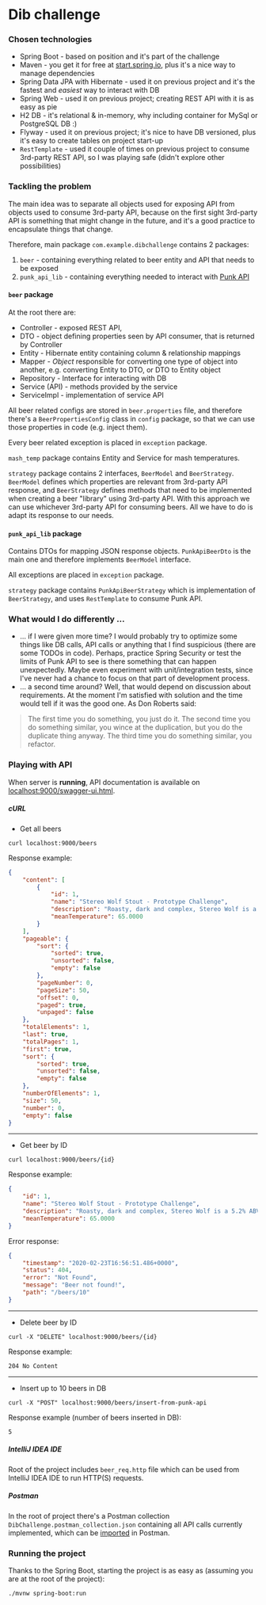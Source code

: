 # Dib challenge

### Chosen technologies

- Spring Boot - based on position and it's part of the challenge
- Maven - you get it for free at [start.spring.io](start.spring.io), plus it's a nice way to manage dependencies
- Spring Data JPA with Hibernate - used it on previous project and it's the fastest and _easiest_ way to interact with DB
- Spring Web - used it on previous project; creating REST API with it is as easy as pie
- H2 DB - it's relational & in-memory, why including container for MySql or PostgreSQL DB :)
- Flyway - used it on previous project; it's nice to have DB versioned, plus it's easy to create tables on project start-up
- `RestTemplate` - used it couple of times on previous project to consume 3rd-party REST API, so I was playing safe (didn't explore other possibilities)

### Tackling the problem

The main idea was to separate all objects used for exposing API from objects used to consume 3rd-party API, because on the first sight 3rd-party API is something that might change in the future, and it's a good practice to encapsulate things that change. 

Therefore, main package `com.example.dibchallenge` contains 2 packages:
1. `beer` - containing everything related to beer entity and API that needs to be exposed
2. `punk_api_lib` - containing everything needed to interact with [Punk API](https://punkapi.com/documentation/v2)

#### `beer` package

At the root there are:

- Controller - exposed REST API, 
- DTO - object defining properties seen by API consumer, that is returned by Controller
- Entity - Hibernate entity containing column & relationship mappings
- Mapper - _Object_ responsible for converting one type of object into another, e.g. converting Entity to DTO, or DTO to Entity object
- Repository - Interface for interacting with DB
- Service (API) - methods provided by the service
- ServiceImpl - implementation of service API

All beer related configs are stored in `beer.properties` file, and therefore there's a `BeerPropertiesConfig` class
 in `config` package, so that we can use those properties in code (e.g. inject them).

Every beer related exception is placed in `exception` package.

`mash_temp` package contains Entity and Service for mash temperatures.

`strategy` package contains 2 interfaces, `BeerModel` and `BeerStrategy`. `BeerModel` defines which properties are relevant from 3rd-party API response, and `BeerStrategy` defines methods that need to be implemented when creating a beer "library" using 3rd-party API. With this approach we can use whichever 3rd-party API for consuming beers. All we have to do is adapt its response to our needs.

#### `punk_api_lib` package

Contains DTOs for mapping JSON response objects. `PunkApiBeerDto` is the main one and therefore implements `BeerModel` interface.

All exceptions are placed in `exception` package.

`strategy` package contains `PunkApiBeerStrategy` which is implementation of `BeerStrategy`, and uses `RestTemplate` to consume Punk API.

### What would I do differently ...

- ... if I were given more time? I would probably try to optimize some things like DB calls, API calls or anything that I find suspicious (there are some TODOs in code). Perhaps, practice Spring Security or test the limits of Punk API to see is there something that can happen unexpectedly. Maybe even experiment with unit/integration tests, since I've never had a chance to focus on that part of development process. 
- ... a second time around? Well, that would depend on discussion about requirements. At the moment I'm satisfied with solution and the time would tell if it was the good one. As Don Roberts said: 
> The first time you do something, you just do it. The second time you do something similar, you wince at the duplication, but you do the duplicate thing anyway. The third time you do something similar, you refactor.

### Playing with API

When server is **running**, API documentation is available on [localhost:9000/swagger-ui.html](http://localhost:9000/swagger-ui.html).

##### cURL

- Get all beers
```
curl localhost:9000/beers 
```

Response example:

```json
{
    "content": [
        {
            "id": 1,
            "name": "Stereo Wolf Stout - Prototype Challenge",
            "description": "Roasty, dark and complex, Stereo Wolf is a 5.2% ABV Stout brewed with a cacophony of hop-driven fruit and spice. Dark chocolate stalks alongside the resonating bitterness, through to Stereo Wolf’s lingering dry finish. Balancing roasty malt and new world hops at 5.2% ABV is no mean feat, but Stereo Wolf takes it in its stride.",
            "meanTemperature": 65.0000
        }
    ],
    "pageable": {
        "sort": {
            "sorted": true,
            "unsorted": false,
            "empty": false
        },
        "pageNumber": 0,
        "pageSize": 50,
        "offset": 0,
        "paged": true,
        "unpaged": false
    },
    "totalElements": 1,
    "last": true,
    "totalPages": 1,
    "first": true,
    "sort": {
        "sorted": true,
        "unsorted": false,
        "empty": false
    },
    "numberOfElements": 1,
    "size": 50,
    "number": 0,
    "empty": false
}
```

---

- Get beer by ID
```
curl localhost:9000/beers/{id}
```

Response example:

```json
{
    "id": 1,
    "name": "Stereo Wolf Stout - Prototype Challenge",
    "description": "Roasty, dark and complex, Stereo Wolf is a 5.2% ABV Stout brewed with a cacophony of hop-driven fruit and spice. Dark chocolate stalks alongside the resonating bitterness, through to Stereo Wolf’s lingering dry finish. Balancing roasty malt and new world hops at 5.2% ABV is no mean feat, but Stereo Wolf takes it in its stride.",
    "meanTemperature": 65.0000
}
```

Error response:

```json
{
    "timestamp": "2020-02-23T16:56:51.486+0000",
    "status": 404,
    "error": "Not Found",
    "message": "Beer not found!",
    "path": "/beers/10"
}
```

---

- Delete beer by ID
```
curl -X "DELETE" localhost:9000/beers/{id}
```

Response example:

`204 No Content`

---

- Insert up to 10 beers in DB
```
curl -X "POST" localhost:9000/beers/insert-from-punk-api
```

Response example (number of beers inserted in DB):

```
5
```


##### IntelliJ IDEA IDE

Root of the project includes `beer_req.http` file which can be used from IntelliJ IDEA IDE to run HTTP(S) requests.

##### Postman

In the root of project there's a Postman collection `DibChallenge.postman_collection.json` containing all API calls currently implemented, which can be [imported](https://learning.postman.com/docs/postman/collection-runs/working-with-data-files/) in Postman.

### Running the project

Thanks to the Spring Boot, starting the project is as easy as (assuming you are at the root of the project):

```
./mvnw spring-boot:run
```
    
